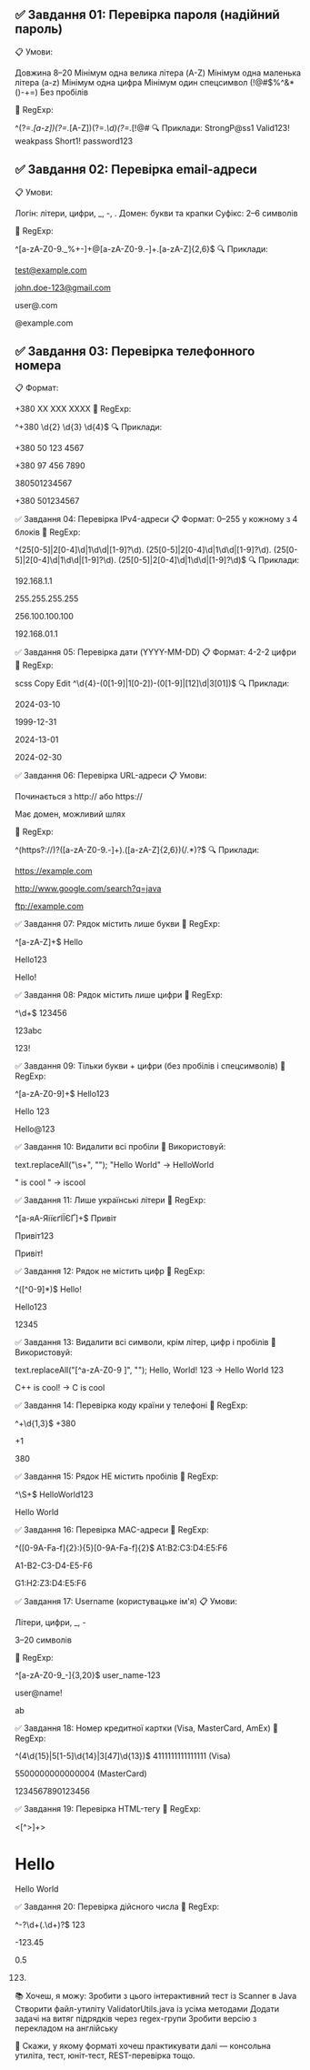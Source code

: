 ✅ Завдання 01: Перевірка пароля (надійний пароль)
-
📋 Умови:

Довжина 8–20
Мінімум одна велика літера (A-Z)
Мінімум одна маленька літера (a-z)
Мінімум одна цифра
Мінімум один спецсимвол (!@#$%^&*()-+=)
Без пробілів

🔹 RegExp:

^(?=.*[a-z])(?=.*[A-Z])(?=.*\d)(?=.*[!@#$%^&*()\-+=])\S{8,20}$
🔍 Приклади:
StrongP@ss1
Valid123!
weakpass
Short1!
password123

✅ Завдання 02: Перевірка email-адреси
-
📋 Умови:

Логін: літери, цифри, _, -, .
Домен: букви та крапки
Суфікс: 2–6 символів

🔹 RegExp:

^[a-zA-Z0-9._%+-]+@[a-zA-Z0-9.-]+\.[a-zA-Z]{2,6}$
🔍 Приклади:

test@example.com

john.doe-123@gmail.com

user@.com

@example.com

✅ Завдання 03: Перевірка телефонного номера
-
📋 Формат:

+380 XX XXX XXXX
🔹 RegExp:

^\+380 \d{2} \d{3} \d{4}$
🔍 Приклади:

+380 50 123 4567

+380 97 456 7890

380501234567

+380 501234567

✅ Завдання 04: Перевірка IPv4-адреси
📋 Формат: 0–255 у кожному з 4 блоків
🔹 RegExp:

^(25[0-5]|2[0-4]\d|1\d\d|[1-9]?\d)\.
(25[0-5]|2[0-4]\d|1\d\d|[1-9]?\d)\.
(25[0-5]|2[0-4]\d|1\d\d|[1-9]?\d)\.
(25[0-5]|2[0-4]\d|1\d\d|[1-9]?\d)$
🔍 Приклади:

192.168.1.1

255.255.255.255

256.100.100.100

192.168.01.1

✅ Завдання 05: Перевірка дати (YYYY-MM-DD)
📋 Формат: 4-2-2 цифри
🔹 RegExp:

scss
Copy
Edit
^\d{4}-(0[1-9]|1[0-2])-(0[1-9]|[12]\d|3[01])$
🔍 Приклади:

2024-03-10

1999-12-31

2024-13-01

2024-02-30

✅ Завдання 06: Перевірка URL-адреси
📋 Умови:

Починається з http:// або https://

Має домен, можливий шлях

🔹 RegExp:

^(https?:\/\/)?([a-zA-Z0-9.-]+)\.([a-zA-Z]{2,6})(\/.*)?$
🔍 Приклади:

https://example.com

http://www.google.com/search?q=java

ftp://example.com

✅ Завдання 07: Рядок містить лише букви
🔹 RegExp:

^[a-zA-Z]+$
Hello

Hello123

Hello!

✅ Завдання 08: Рядок містить лише цифри
🔹 RegExp:

^\d+$
123456

123abc

123!

✅ Завдання 09: Тільки букви + цифри (без пробілів і спецсимволів)
🔹 RegExp:

^[a-zA-Z0-9]+$
Hello123

Hello 123

Hello@123

✅ Завдання 10: Видалити всі пробіли
🔹 Використовуй:

text.replaceAll("\\s+", "");
"Hello World" → HelloWorld

" is cool " → iscool

✅ Завдання 11: Лише українські літери
🔹 RegExp:

^[а-яА-ЯіїєґІЇЄҐ]+$
Привіт

Привіт123

Привіт!

✅ Завдання 12: Рядок не містить цифр
🔹 RegExp:

^([^0-9]*)$
Hello!

Hello123

12345

✅ Завдання 13: Видалити всі символи, крім літер, цифр і пробілів
🔹 Використовуй:

text.replaceAll("[^a-zA-Z0-9 ]", "");
Hello, World! 123 → Hello World 123

C++ is cool! → C is cool

✅ Завдання 14: Перевірка коду країни у телефоні
🔹 RegExp:

^\+\d{1,3}$
+380

+1

380

✅ Завдання 15: Рядок НЕ містить пробілів
🔹 RegExp:

^\S+$
HelloWorld123

Hello World

✅ Завдання 16: Перевірка MAC-адреси
🔹 RegExp:

^([0-9A-Fa-f]{2}:){5}[0-9A-Fa-f]{2}$
A1:B2:C3:D4:E5:F6

A1-B2-C3-D4-E5-F6

G1:H2:Z3:D4:E5:F6

✅ Завдання 17: Username (користувацьке ім'я)
📋 Умови:

Літери, цифри, _, -

3–20 символів

🔹 RegExp:

^[a-zA-Z0-9_-]{3,20}$
user_name-123

user@name!

ab

✅ Завдання 18: Номер кредитної картки (Visa, MasterCard, AmEx)
🔹 RegExp:

^(4\d{15}|5[1-5]\d{14}|3[47]\d{13})$
4111111111111111 (Visa)

5500000000000004 (MasterCard)

1234567890123456

✅ Завдання 19: Перевірка HTML-тегу
🔹 RegExp:

<[^>]+>
<h1>Hello</h1>
<div class="box"></div>
Hello World

✅ Завдання 20: Перевірка дійсного числа
🔹 RegExp:

^-?\d+(\.\d+)?$
123

-123.45

0.5

123.

📚 Хочеш, я можу:
Зробити з цього інтерактивний тест із Scanner в Java
Створити файл-утиліту ValidatorUtils.java із усіма методами
Додати задачі на витяг підрядків через regex-групи
Зробити версію з перекладом на англійську

📩 Скажи, у якому форматі хочеш практикувати далі — консольна утиліта, тест, юніт-тест, REST-перевірка тощо.